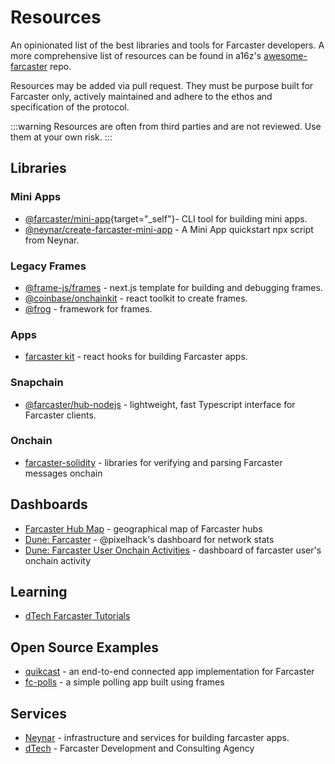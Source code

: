 # Resources

An opinionated list of the best libraries and tools for Farcaster developers. A more comprehensive list of resources can be found in a16z's [awesome-farcaster](https://github.com/a16z/awesome-farcaster) repo.

Resources may be added via pull request. They must be purpose built for Farcaster only, actively maintained and adhere to the ethos and specification of the protocol.

:::warning
Resources are often from third parties and are not reviewed. Use them at your own risk.
:::

## Libraries

### Mini Apps

<!-- prettier-ignore -->
- [@farcaster/mini-app](https://miniapps.farcaster.xyz/docs/getting-started){target="_self"}- CLI tool for building mini apps.
- [@neynar/create-farcaster-mini-app](https://www.npmjs.com/package/@neynar/create-farcaster-mini-app) - A Mini App quickstart npx script from Neynar.

### Legacy Frames

- [@frame-js/frames](https://framesjs.org/) - next.js template for building and debugging frames.
- [@coinbase/onchainkit](https://github.com/coinbase/onchainkit) - react toolkit to create frames.
- [@frog](https://frog.fm) - framework for frames.

### Apps

- [farcaster kit](https://www.farcasterkit.com/) - react hooks for building Farcaster apps.

### Snapchain

- [@farcaster/hub-nodejs](https://www.npmjs.com/package/@farcaster/hub-nodejs) - lightweight, fast Typescript interface for Farcaster clients.

### Onchain

- [farcaster-solidity](https://github.com/pavlovdog/farcaster-solidity/) - libraries for verifying and parsing Farcaster messages onchain

## Dashboards

- [Farcaster Hub Map](https://farcaster.spindl.xyz/) - geographical map of Farcaster hubs
- [Dune: Farcaster](https://dune.com/pixelhack/farcaster) - @pixelhack's dashboard for network stats
- [Dune: Farcaster User Onchain Activities](https://dune.com/yesyes/farcaster-users-onchain-activities) - dashboard of farcaster user's onchain activity

## Learning

- [dTech Farcaster Tutorials](https://dtech.vision/farcaster)

## Open Source Examples

- [quikcast](https://github.com/farcasterxyz/quikcast) - an end-to-end connected app implementation for Farcaster
- [fc-polls](https://github.com/farcasterxyz/fc-polls) - a simple polling app built using frames

## Services

- [Neynar](https://neynar.com/) - infrastructure and services for building farcaster apps.
- [dTech](https://dtech.vision) - Farcaster Development and Consulting Agency

